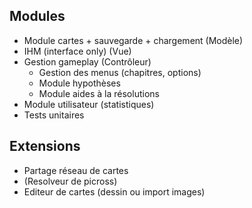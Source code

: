 ## Modules

- Module cartes + sauvegarde + chargement (Modèle)
- IHM (interface only) (Vue)
- Gestion gameplay (Contrôleur)
	- Gestion des menus (chapitres, options)
	- Module hypothèses
	- Module aides à la résolutions
- Module utilisateur (statistiques)
- Tests unitaires
 
## Extensions
- Partage réseau de cartes
- (Resolveur de picross)
- Editeur de cartes (dessin ou import images)